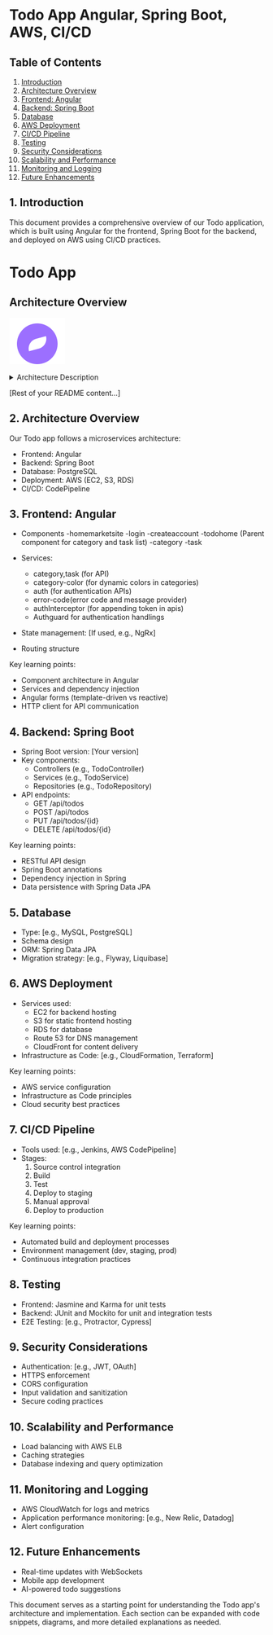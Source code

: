 # Todo App  Angular, Spring Boot, AWS, CI/CD

## Table of Contents
1. [Introduction](#introduction)
2. [Architecture Overview](#architecture-overview)
3. [Frontend: Angular](#frontend-angular)
4. [Backend: Spring Boot](#backend-spring-boot)
5. [Database](#database)
6. [AWS Deployment](#aws-deployment)
7. [CI/CD Pipeline](#cicd-pipeline)
8. [Testing](#testing)
9. [Security Considerations](#security-considerations)
10. [Scalability and Performance](#scalability-and-performance)
11. [Monitoring and Logging](#monitoring-and-logging)
12. [Future Enhancements](#future-enhancements)

## 1. Introduction
This document provides a comprehensive overview of our Todo application, which is built using Angular for the frontend, Spring Boot for the backend, and deployed on AWS using CI/CD practices. 


# Todo App

## Architecture Overview

![Todo App Architecture](src/assets/images/Logo.png)

<details>
<summary>Architecture Description</summary>

Our Todo App uses a modern, cloud-based architecture:
- Frontend: Angular application hosted on AWS S3
- Backend: Spring Boot application running on AWS EC2
- Database: PostgreSQL database on AWS RDS
- CI/CD: Automated pipeline using AWS CodePipeline
- All components are hosted within the AWS Cloud environment

Users interact with the frontend, which communicates with the backend. The backend processes requests and interacts with the database. Our CI/CD pipeline ensures smooth and consistent deployments.
</details>

[Rest of your README content...]
## 2. Architecture Overview

Our Todo app follows a microservices architecture:
- Frontend: Angular 
- Backend: Spring Boot
- Database: PostgreSQL
- Deployment: AWS (EC2, S3, RDS)
- CI/CD: CodePipeline


## 3. Frontend: Angular
- Components
  -homemarketsite
  -login
  -createaccount
  -todohome (Parent component for category and task list)
  -category
  -task


- Services:
  - category,task (for API)
  - category-color (for dynamic colors in categories)
  - auth (for authentication APIs)
  - error-code(error code and message provider)
  - authInterceptor (for appending token in apis)
  - Authguard for authentication handlings



- State management: [If used, e.g., NgRx]
- Routing structure

Key learning points:
- Component architecture in Angular
- Services and dependency injection
- Angular forms (template-driven vs reactive)
- HTTP client for API communication

## 4. Backend: Spring Boot
- Spring Boot version: [Your version]
- Key components:
  - Controllers (e.g., TodoController)
  - Services (e.g., TodoService)
  - Repositories (e.g., TodoRepository)
- API endpoints:
  - GET /api/todos
  - POST /api/todos
  - PUT /api/todos/{id}
  - DELETE /api/todos/{id}

Key learning points:
- RESTful API design
- Spring Boot annotations
- Dependency injection in Spring
- Data persistence with Spring Data JPA

## 5. Database
- Type: [e.g., MySQL, PostgreSQL]
- Schema design
- ORM: Spring Data JPA
- Migration strategy: [e.g., Flyway, Liquibase]

## 6. AWS Deployment
- Services used:
  - EC2 for backend hosting
  - S3 for static frontend hosting
  - RDS for database
  - Route 53 for DNS management
  - CloudFront for content delivery
- Infrastructure as Code: [e.g., CloudFormation, Terraform]

Key learning points:
- AWS service configuration
- Infrastructure as Code principles
- Cloud security best practices

## 7. CI/CD Pipeline
- Tools used: [e.g., Jenkins, AWS CodePipeline]
- Stages:
  1. Source control integration
  2. Build
  3. Test
  4. Deploy to staging
  5. Manual approval
  6. Deploy to production

Key learning points:
- Automated build and deployment processes
- Environment management (dev, staging, prod)
- Continuous integration practices

## 8. Testing
- Frontend: Jasmine and Karma for unit tests
- Backend: JUnit and Mockito for unit and integration tests
- E2E Testing: [e.g., Protractor, Cypress]

## 9. Security Considerations
- Authentication: [e.g., JWT, OAuth]
- HTTPS enforcement
- CORS configuration
- Input validation and sanitization
- Secure coding practices

## 10. Scalability and Performance
- Load balancing with AWS ELB
- Caching strategies
- Database indexing and query optimization

## 11. Monitoring and Logging
- AWS CloudWatch for logs and metrics
- Application performance monitoring: [e.g., New Relic, Datadog]
- Alert configuration

## 12. Future Enhancements
- Real-time updates with WebSockets
- Mobile app development
- AI-powered todo suggestions

This document serves as a starting point for understanding the Todo app's architecture and implementation. Each section can be expanded with code snippets, diagrams, and more detailed explanations as needed.
